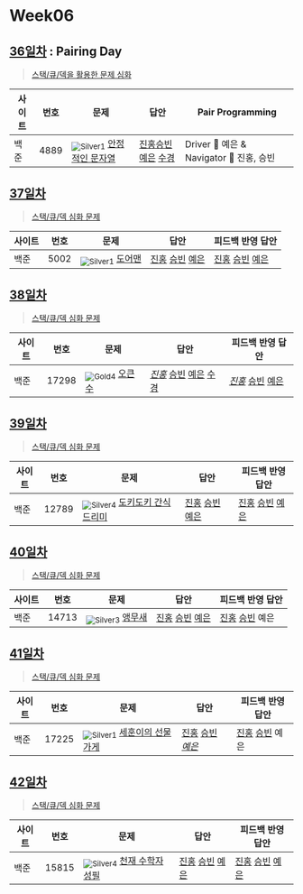 <!-- tier 리스트 S -->
[Unrated]: https://user-images.githubusercontent.com/33937365/126247607-85783912-c11a-4d50-ac36-8cc7dcb75cd2.png
[Bronze5]: https://user-images.githubusercontent.com/33937365/126247611-e362d727-17a4-4737-a232-5827e185ab7c.png
[Bronze4]: https://user-images.githubusercontent.com/33937365/126247612-89cbc675-e1d4-43a2-950b-1cb014dca697.png
[Bronze3]: https://user-images.githubusercontent.com/33937365/126247613-b8408610-7bc4-40f8-804f-a30a45ddbb68.png
[Bronze2]: https://user-images.githubusercontent.com/33937365/126247614-d85dc6ff-a520-4c00-82bd-eb593b156bd8.png
[Bronze1]: https://user-images.githubusercontent.com/33937365/126247616-04b2ab30-9891-4b7b-8cb4-38e99b97e834.png
[Silver5]: https://user-images.githubusercontent.com/33937365/126247618-38c5c905-672b-4d75-808e-8a7d45ea577d.png
[Silver4]: https://user-images.githubusercontent.com/33937365/126247620-ba2d1b96-b0aa-4b88-80c5-71569c69bbc3.png
[Silver3]: https://user-images.githubusercontent.com/33937365/126247621-1b55b7f4-3a79-4348-8a63-f00c1813853e.png
[Silver2]: https://user-images.githubusercontent.com/33937365/126247622-a83b30a9-6618-4593-b775-6f6730afd3f6.png
[Silver1]: https://user-images.githubusercontent.com/33937365/126247625-8d82f8ab-6f95-4ef8-a243-be31f548596e.png
[Gold5]: https://user-images.githubusercontent.com/33937365/126247627-2979d4d5-915a-4c4e-adb7-c171f9bafe28.png
[Gold4]: https://user-images.githubusercontent.com/33937365/126247629-b24e1e24-4579-450f-bc3c-f166361091dd.png
[Gold3]: https://user-images.githubusercontent.com/33937365/126247630-80fb15af-debc-451d-a937-6c9c6bfa693b.png
[Gold2]: https://user-images.githubusercontent.com/33937365/126247633-7112f6a6-57da-4d1d-953f-5414ba8ffc3d.png
[Gold1]: https://user-images.githubusercontent.com/33937365/126247635-42bd3af9-e129-4379-b44a-22d75de3def6.png
[Platinum5]: https://user-images.githubusercontent.com/33937365/126247636-763e3bc4-43a9-4724-8ce1-c2288aecb636.png
[Platinum4]: https://user-images.githubusercontent.com/33937365/126247637-af30d243-2771-4966-b0bb-0901b9fd4989.png
[Platinum3]: https://user-images.githubusercontent.com/33937365/126247640-cfd654db-86d8-42a9-8d1b-0f3494758330.png
[Platinum2]: https://user-images.githubusercontent.com/33937365/126247641-3e60e9a6-5116-4005-a87d-bfb59969c87a.png
[Platinum1]: https://user-images.githubusercontent.com/33937365/126247643-23bba5ac-52c4-442a-a88a-2eb8998f6446.png
[Diamond5]: https://user-images.githubusercontent.com/33937365/126247645-870445bf-25d9-45ce-9c07-a25949ffad21.png
[Diamond4]: https://user-images.githubusercontent.com/33937365/126247646-b2d7e328-c205-448d-a5bf-c6294c07edaa.png
[Diamond3]: https://user-images.githubusercontent.com/33937365/126247647-db568f94-882f-410c-bd1b-63d49c87623c.png
[Diamond2]: https://user-images.githubusercontent.com/33937365/126247648-52f92f07-0fb9-4b1d-a344-6e9b81d81044.png
[Diamond1]: https://user-images.githubusercontent.com/33937365/126247649-4d068f63-f5e1-40df-910e-dceeb2b7de99.png
[Ruby5]: https://user-images.githubusercontent.com/33937365/126247652-94013ea7-9a96-4068-b922-01535c85801d.png
[Ruby4]: https://user-images.githubusercontent.com/33937365/126247655-a10f7077-6341-416e-938c-b500b7022aca.png
[Ruby3]: https://user-images.githubusercontent.com/33937365/126247656-d0e16a36-5080-4585-a465-4e4f5302beef.png
[Ruby2]: https://user-images.githubusercontent.com/33937365/126247659-1d249660-02a2-4a95-966f-074f99df70fe.png
[Ruby1]: https://user-images.githubusercontent.com/33937365/126247660-8e0d236d-eaef-42b3-8983-28f9e6c94ff9.png
<!-- tier 리스트 E -->

# Week06

## [36일차](Day36) : Pairing Day

> [스택/큐/덱을 활용한 문제 심화](https://www.acmicpc.net/group/workbook/view/9797/29887)

| 사이트 | 번호 | 문제                                                    | 답안                                                                                                                                 | Pair Programming                         |
| ------ | ---- | ------------------------------------------------------- | ------------------------------------------------------------------------------------------------------------------------------------ | ---------------------------------------- |
| 백준   | 4889 | <sub>![Silver1]</sub> [안정적인 문자열](https://www.acmicpc.net/problem/4889) | [진홍승빈예은](Day36/boj4889_kjhwsblye.cs) [수경](https://github.com/sukyeongh/Algorithm/blob/master/2021_04/20210419/bj4889_hsk.js) | Driver 🚗 예은 & Navigator 🧭 진홍, 승빈 |

## [37일차](Day37)

> [스택/큐/덱 심화 문제](https://www.acmicpc.net/group/workbook/view/9797/29948)

| 사이트 | 번호 | 문제                                           | 답안                                                                                       | 피드백 반영 답안                                                                              |
| ------ | ---- | ---------------------------------------------- | ------------------------------------------------------------------------------------------ | --------------------------------------------------------------------------------------------- |
| 백준   | 5002 | <sub>![Silver1]</sub> [도어맨](https://www.acmicpc.net/problem/5002) | [진홍](Day37/boj5002_kjh.java) [승빈](Day37/boj5002_wsb.java) [예은](Day37/boj5002_lye.cs) | [진홍](Day37/boj5002_kjh_fb.java) [승빈](Day37/boj5002_wsb.java) [예은](Day37/boj5002_lye.cs) |

## [38일차](Day38)

> [스택/큐/덱 심화 문제](https://www.acmicpc.net/group/workbook/view/9797/29973)

| 사이트 | 번호  | 문제                                            | 답안                                                                                                                                                                                       | 피드백 반영 답안                                                                                   |
| ------ | ----- | ----------------------------------------------- | ------------------------------------------------------------------------------------------------------------------------------------------------------------------------------------------ | -------------------------------------------------------------------------------------------------- |
| 백준   | 17298 | <sub>![Gold4]</sub> [오큰수](https://www.acmicpc.net/problem/17298) | _[진홍](Day38/boj17298_kjh.java)_ [승빈](Day38/boj17298_wsb.java) [예은](Day38/boj17298_lye.cs) [수경](https://github.com/sukyeongh/Algorithm/blob/master/2021_04/20210420/bj17298_hsk.js) | _[진홍](Day38/boj17298_kjh_fb.java)_ [승빈](Day38/boj17298_wsb.java) [예은](Day38/boj17298_lye.cs) |

## [39일차](Day39)

> [스택/큐/덱 심화 문제](https://www.acmicpc.net/group/workbook/view/9797/30048)

| 사이트 | 번호  | 문제                                                         | 답안                                                                                          | 피드백 반영 답안                                                                                 |
| ------ | ----- | ------------------------------------------------------------ | --------------------------------------------------------------------------------------------- | ------------------------------------------------------------------------------------------------ |
| 백준   | 12789 | <sub>![Silver4]</sub> [도키도키 간식드리미](https://www.acmicpc.net/problem/12789) | [진홍](Day39/boj12789_kjh.java) [승빈](Day39/boj12789_wsb.java) [예은](Day39/boj12789_lye.cs) | [진홍](Day39/boj12789_kjh.java) [승빈](Day39/boj12789_wsb_fb.java) [예은](Day39/boj12789_lye.cs) |

## [40일차](Day40)

> [스택/큐/덱 심화 문제](https://www.acmicpc.net/group/workbook/view/9797/30098)

| 사이트 | 번호  | 문제                                            | 답안                                                                                          | 피드백 반영 답안                                                        |
| ------ | ----- | ----------------------------------------------- | --------------------------------------------------------------------------------------------- | ----------------------------------------------------------------------- |
| 백준   | 14713 | <sub>![Silver3]</sub> [앵무새](https://www.acmicpc.net/problem/14713) | [진홍](Day40/boj14713_kjh.java) [승빈](Day40/boj14713_wsb.java) [예은](Day40/boj14713_lye.cs) | [진홍](Day40/boj14713_kjh_fb.java) [승빈](Day40/boj14713_wsb.java) 예은 |

## [41일차](Day41)

> [스택/큐/덱 심화 문제](https://www.acmicpc.net/group/workbook/view/9797/30100)

| 사이트 | 번호  | 문제                                                       | 답안                                                                                            | 피드백 반영 답안                                                        |
| ------ | ----- | ---------------------------------------------------------- | ----------------------------------------------------------------------------------------------- | ----------------------------------------------------------------------- |
| 백준   | 17225 | <sub>![Silver1]</sub> [세훈이의 선물가게](https://www.acmicpc.net/problem/17225) | [진홍](Day41/boj17225_kjh.java) [승빈](Day41/boj17225_wsb.java) _[예은](Day41/boj17225_lye.cs)_ | [진홍](Day41/boj17225_kjh.java) [승빈](Day41/boj17225_wsb_fb.java) 예은 |

## [42일차](Day42)

> [스택/큐/덱 심화 문제](https://www.acmicpc.net/group/workbook/view/9797/30171)

| 사이트 | 번호  | 문제                                                                       | 답안                                                                                          | 피드백 반영 답안                                                                              |
| ------ | ----- | -------------------------------------------------------------------------- | --------------------------------------------------------------------------------------------- | --------------------------------------------------------------------------------------------- |
| 백준   | 15815 | <sub>![Silver4]</sub> [천재 수학자 성필](https://www.acmicpc.net/problem/15815) | [진홍](Day42/boj15815_kjh.java) [승빈](Day42/boj15815_wsb.java) [예은](Day42/boj15815_lye.cs) | [진홍](Day42/boj15815_kjh.java) [승빈](Day42/boj15815_wsb.java) [예은](Day42/boj15815_lye.cs) |
